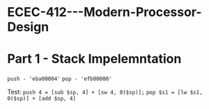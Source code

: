 # ECEC-412---Modern-Processor-Design

# Part 1 - Stack Impelemntation

`push - 'eba00004'`
`pop - 'efb00000'`

Test: 
`push 4 = [sub $sp, 4] + [sw 4, 0($sp)];`
`pop $s1 = [lw $s1, 0($sp)] + [add $sp, 4]`

